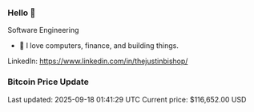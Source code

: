 ### Hello 🤙  

Software Engineering

- 🔭 I love computers, finance, and building things.
  
LinkedIn: https://www.linkedin.com/in/thejustinbishop/  




















































































































































































































































































































































































































































































































































































































































































































































































































































































































































































































































































































### Bitcoin Price Update
Last updated: 2025-09-18 01:41:29 UTC
Current price: $116,652.00 USD
